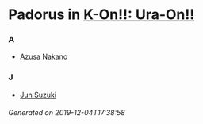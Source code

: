 # Padorus in [K-On!!: Ura-On!!](https://myanimelist.net/anime/9203/K-On__Ura-On)

### A
* [Azusa Nakano](https://github.com/shadow578/Project-Padoru/blob/master/table-of-contents/characters/AzusaNakano.md)

### J
* [Jun Suzuki](https://github.com/shadow578/Project-Padoru/blob/master/table-of-contents/characters/JunSuzuki.md)

###### Generated on 2019-12-04T17:38:58
